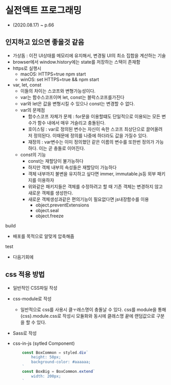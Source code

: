 # 실전액트 프로그래밍

- (2020.08.17) ~ p.66

## 인지하고 있으면 좋을것 같음

- 가상돔 : 이전 UI상태를 메모리에 유지해서, 변경될 UI의 최소 집합을 계산하는 기술
- browser에서 window.history에는 state를 저장하는 스택이 존재함
- https로 실행시
  - macOS: HTTPS=true npm start
  - winOS: set HTTPS=true && npm start
- var, let, const
  - 이들의 차이는 스코프와 변형가능성이다.
  - var는 함수스코프이며 let, const는 블락스코프를가진다
  - var와 let은 값을 변형시킬 수 있으나 const는 변경할 수 없다.
  - var의 문제점
    - 함수스코프 자체가 문제 : for문을 이용할떄도 단일적으로 이용되는 모든 변수가 함수 내에서 매우 거슬리고 충돌된다.
    - 호이스팅 : var로 정의된 변수는 자신이 속한 스코프 최상단으로 끌어올려저 정의된다. 이때문에 정의를 나중에 하더라도 값을 가질수 있다.
    - 재정의 : var변수는 이미 정의했던 같은 이름의 변수를 또한번 정의가 가능하다. 이는 곧 충돌로 이어진다.
  - const의 기능
    - const는 재할당이 불가능하다
    - 하지만 객체 내부의 속성들은 재할당이 가능하다
    - 객체 내부까지 불변을 유지하고 싶다면 immer, immutable.js등 외부 패키지를 이용하자
    - 위와같은 패키지들은 객체를 수정하려고 할 때 기존 객체는 변경하지 않고 새로운 객체를 생성한다.
    - 새로운 객체생성과같은 편의기능이 필요없다면 js내장함수를 이용
      - object.preventExtensions
      - object.seal
      - object.freeze


build

- 배포를 목적으로 알맞게 압축해줌

test

- 다음기회에

## css 적용 방법

- 일반적인 CSS파일 작성
- css-module로 작성
  - 일반적으로 css를 사용시 클ㅜ래스명이 충돌날 수 있다. css를 module을 통해 {css}.module.css로 작성시 모듈화와 동시에 클래스명 끝에 랜덤값으로 구분을 할 수 있다.
- Sass로 작성
- css-in-js (sytled Component)

    ```javascript
        const BoxCommon = styled.div`
            height: 50px;
            background-color: #aaaaaa;
        `
        const BoxBig = BoxCommon.extend`
            width: 200px;
        `
    ```

